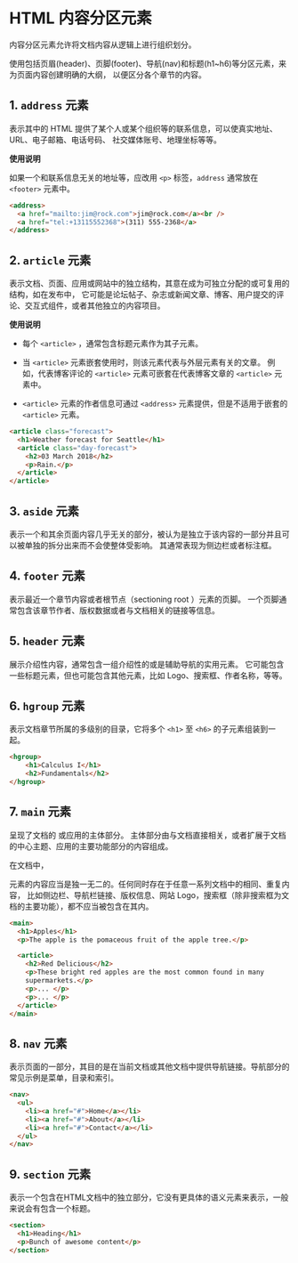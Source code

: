 # HTML 内容分区元素

内容分区元素允许将文档内容从逻辑上进行组织划分。

使用包括页眉(header)、页脚(footer)、导航(nav)和标题(h1~h6)等分区元素，来为页面内容创建明确的大纲，
以便区分各个章节的内容。

## 1. `address` 元素

表示其中的 HTML 提供了某个人或某个组织等的联系信息，可以使真实地址、URL、电子邮箱、电话号码、
社交媒体账号、地理坐标等等。

**使用说明**

如果一个和联系信息无关的地址等，应改用 `<p>` 标签，`address` 通常放在 `<footer>` 元素中。

```html
<address>
  <a href="mailto:jim@rock.com">jim@rock.com</a><br />
  <a href="tel:+13115552368">(311) 555-2368</a>
</address>
```

## 2. `article` 元素

表示文档、页面、应用或网站中的独立结构，其意在成为可独立分配的或可复用的结构，如在发布中，
它可能是论坛帖子、杂志或新闻文章、博客、用户提交的评论、交互式组件，或者其他独立的内容项目。

**使用说明**

- 每个 `<article>` ，通常包含标题元素作为其子元素。

- 当 `<article>` 元素嵌套使用时，则该元素代表与外层元素有关的文章。
  例如，代表博客评论的 `<article>` 元素可嵌套在代表博客文章的 `<article>` 元素中。

- `<article>` 元素的作者信息可通过 `<address>` 元素提供，但是不适用于嵌套的 `<article>` 元素。

```html
<article class="forecast">
  <h1>Weather forecast for Seattle</h1>
  <article class="day-forecast">
    <h2>03 March 2018</h2>
    <p>Rain.</p>
  </article>
</article>
```

## 3. `aside` 元素

表示一个和其余页面内容几乎无关的部分，被认为是独立于该内容的一部分并且可以被单独的拆分出来而不会使整体受影响。
其通常表现为侧边栏或者标注框。

## 4. `footer` 元素

表示最近一个章节内容或者根节点（sectioning root ）元素的页脚。
一个页脚通常包含该章节作者、版权数据或者与文档相关的链接等信息。

## 5. `header` 元素

展示介绍性内容，通常包含一组介绍性的或是辅助导航的实用元素。
它可能包含一些标题元素，但也可能包含其他元素，比如 Logo、搜索框、作者名称，等等。

## 6. `hgroup` 元素

表示文档章节所属的多级别的目录，它将多个 `<h1>` 至 `<h6>` 的子元素组装到一起。

```html
<hgroup>
    <h1>Calculus I</h1>
    <h2>Fundamentals</h2>
</hgroup>
```

## 7. `main` 元素

呈现了文档的 <body> 或应用的主体部分。 主体部分由与文档直接相关，或者扩展于文档的中心主题、应用的主要功能部分的内容组成。

在文档中，<main> 元素的内容应当是独一无二的。任何同时存在于任意一系列文档中的相同、重复内容，
比如侧边栏、导航栏链接、版权信息、网站 Logo，搜索框（除非搜索框为文档的主要功能），都不应当被包含在其内。

```html
<main>
  <h1>Apples</h1>
  <p>The apple is the pomaceous fruit of the apple tree.</p>

  <article>
    <h2>Red Delicious</h2>
    <p>These bright red apples are the most common found in many
    supermarkets.</p>
    <p>... </p>
    <p>... </p>
  </article>
</main>
```

## 8. `nav` 元素

表示页面的一部分，其目的是在当前文档或其他文档中提供导航链接。导航部分的常见示例是菜单，目录和索引。

```html
<nav>
  <ul>
    <li><a href="#">Home</a></li>
    <li><a href="#">About</a></li>
    <li><a href="#">Contact</a></li>
  </ul>
</nav>
```

## 9. `section` 元素

表示一个包含在HTML文档中的独立部分，它没有更具体的语义元素来表示，一般来说会有包含一个标题。

```html
<section>
  <h1>Heading</h1>
  <p>Bunch of awesome content</p>
</section>
```
